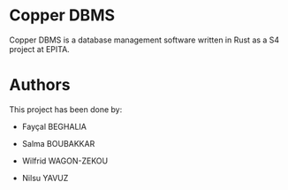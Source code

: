 # Copper DBMS

Copper DBMS is a database management software written in Rust as a S4 project at EPITA.

# Authors

This project has been done by:

* Fayçal BEGHALIA

* Salma BOUBAKKAR

* Wilfrid WAGON-ZEKOU

* Nilsu YAVUZ
